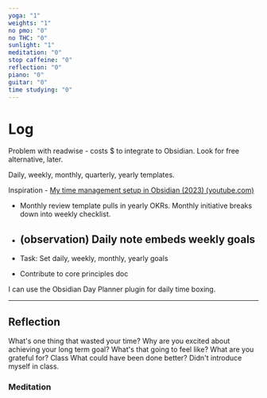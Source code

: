 ```yaml
---
yoga: "1"
weights: "1"
no pmo: "0"
no THC: "0"
sunlight: "1"
meditation: "0"
stop caffeine: "0"
reflection: "0"
piano: "0"
guitar: "0"
time studying: "0"
---
```

# Log

Problem with readwise - costs $ to integrate to Obsidian. Look for free alternative, later.

Daily, weekly, monthly, quarterly, yearly templates.

Inspiration - 
[My time management setup in Obsidian (2023) (youtube.com)](https://www.youtube.com/watch?v=V3-A6j17KsI)
- Monthly review template pulls in yearly OKRs. Monthly initiative breaks down into weekly checklist.
- (observation) Daily note embeds weekly goals
	- 

- Task: Set daily, weekly, monthly, yearly goals

- Contribute to core principles doc

I can use the Obsidian Day Planner plugin for daily time boxing.

---
## Reflection
What's one thing that wasted your time?
Why are you excited about achieving your long term goal? What's that going to feel like?
What are you grateful for? Class
What could have been done better? Didn't introduce myself in class.
### Meditation
